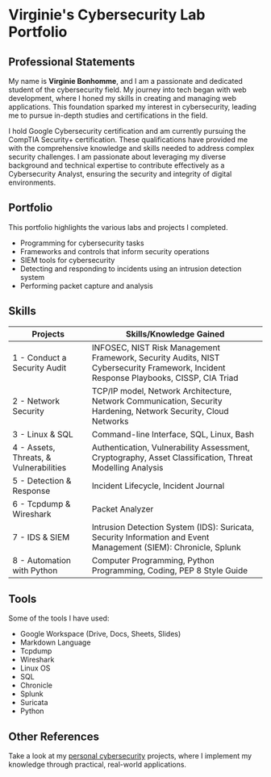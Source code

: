 # Virginie's Cybersecurity Lab Portfolio


## Professional Statements

My name is **Virginie Bonhomme**, and I am a passionate and dedicated student of the cybersecurity field. My journey into tech began with web development, where I honed my skills in creating and managing web applications. This foundation sparked my interest in cybersecurity, leading me to pursue in-depth studies and certifications in the field.

I hold Google Cybersecurity certification and am currently pursuing the CompTIA Security+ certification. These qualifications have provided me with the comprehensive knowledge and skills needed to address complex security challenges. I am passionate about leveraging my diverse background and technical expertise to contribute effectively as a Cybersecurity Analyst, ensuring the security and integrity of digital environments.


## Portfolio

This portfolio highlights the various labs and projects I completed.

- Programming for cybersecurity tasks
- Frameworks and controls that inform security operations
- SIEM tools for cybersecurity
- Detecting and responding to incidents using an intrusion detection system
- Performing packet capture and analysis

## Skills

| **Projects** | **Skills/Knowledge Gained** |
|--------------|-----------------------------|
| 1 - Conduct a Security Audit | INFOSEC, NIST Risk Management Framework, Security Audits, NIST Cybersecurity Framework, Incident Response Playbooks, CISSP, CIA Triad |
| 2 - Network Security | TCP/IP model, Network Architecture, Network Communication, Security Hardening, Network Security, Cloud Networks |
| 3 - Linux & SQL | Command-line Interface, SQL, Linux, Bash |
| 4 - Assets, Threats, & Vulnerabilities | Authentication, Vulnerability Assessment, Cryptography, Asset Classification, Threat Modelling Analysis |
| 5 - Detection & Response | Incident Lifecycle, Incident Journal |
| 6 - Tcpdump & Wireshark | Packet Analyzer |
| 7 - IDS & SIEM | Intrusion Detection System (IDS): Suricata, Security Information and Event Management (SIEM): Chronicle, Splunk |
| 8 - Automation with Python | Computer Programming, Python Programming, Coding, PEP 8 Style Guide |

## Tools

Some of the tools I have used:

- Google Workspace (Drive, Docs, Sheets, Slides)
- Markdown Language
- Tcpdump
- Wireshark
- Linux OS
- SQL
- Chronicle
- Splunk
- Suricata
- Python

## Other References

Take a look at my [personal cybersecurity](https://github.com/VirginieBonhomme/Personal-Projects-for-Cybersecurity/tree/main) projects, where I implement my knowledge through practical, real-world applications.


